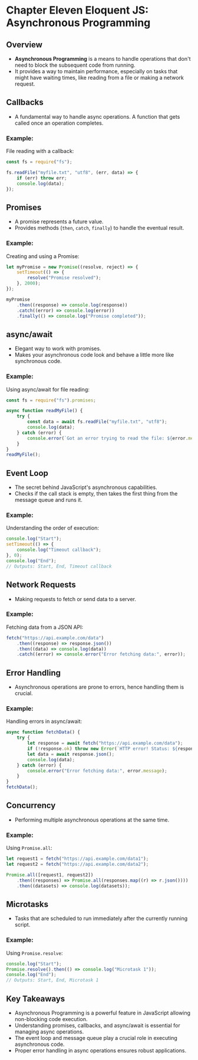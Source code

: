 # Chapter Eleven Eloquent JS: Asynchronous Programming

## Overview

- **Asynchronous Programming** is a means to handle operations that don't need to block the subsequent code from running.
- It provides a way to maintain performance, especially on tasks that might have waiting times, like reading from a file or making a network request.

## Callbacks

- A fundamental way to handle async operations. A function that gets called once an operation completes.

### Example:

File reading with a callback:

```javascript
const fs = require("fs");

fs.readFile("myfile.txt", "utf8", (err, data) => {
	if (err) throw err;
	console.log(data);
});
```

## Promises

- A promise represents a future value.
- Provides methods (`then`, `catch`, `finally`) to handle the eventual result.

### Example:

Creating and using a Promise:

```javascript
let myPromise = new Promise((resolve, reject) => {
	setTimeout(() => {
		resolve("Promise resolved");
	}, 2000);
});

myPromise
	.then((response) => console.log(response))
	.catch((error) => console.log(error))
	.finally(() => console.log("Promise completed"));
```

## async/await

- Elegant way to work with promises.
- Makes your asynchronous code look and behave a little more like synchronous code.

### Example:

Using async/await for file reading:

```javascript
const fs = require("fs").promises;

async function readMyFile() {
	try {
		const data = await fs.readFile("myfile.txt", "utf8");
		console.log(data);
	} catch (error) {
		console.error(`Got an error trying to read the file: ${error.message}`);
	}
}
readMyFile();
```

## Event Loop

- The secret behind JavaScript's asynchronous capabilities.
- Checks if the call stack is empty, then takes the first thing from the message queue and runs it.

### Example:

Understanding the order of execution:

```javascript
console.log("Start");
setTimeout(() => {
	console.log("Timeout callback");
}, 0);
console.log("End");
// Outputs: Start, End, Timeout callback
```

## Network Requests

- Making requests to fetch or send data to a server.

### Example:

Fetching data from a JSON API:

```javascript
fetch("https://api.example.com/data")
	.then((response) => response.json())
	.then((data) => console.log(data))
	.catch((error) => console.error("Error fetching data:", error));
```

## Error Handling

- Asynchronous operations are prone to errors, hence handling them is crucial.

### Example:

Handling errors in async/await:

```javascript
async function fetchData() {
	try {
		let response = await fetch("https://api.example.com/data");
		if (!response.ok) throw new Error(`HTTP error! Status: ${response.status}`);
		let data = await response.json();
		console.log(data);
	} catch (error) {
		console.error("Error fetching data:", error.message);
	}
}
fetchData();
```

## Concurrency

- Performing multiple asynchronous operations at the same time.

### Example:

Using `Promise.all`:

```javascript
let request1 = fetch("https://api.example.com/data1");
let request2 = fetch("https://api.example.com/data2");

Promise.all([request1, request2])
	.then((responses) => Promise.all(responses.map((r) => r.json())))
	.then((datasets) => console.log(datasets));
```

## Microtasks

- Tasks that are scheduled to run immediately after the currently running script.

### Example:

Using `Promise.resolve`:

```javascript
console.log("Start");
Promise.resolve().then(() => console.log("Microtask 1"));
console.log("End");
// Outputs: Start, End, Microtask 1
```

## Key Takeaways

- Asynchronous Programming is a powerful feature in JavaScript allowing non-blocking code execution.
- Understanding promises, callbacks, and async/await is essential for managing async operations.
- The event loop and message queue play a crucial role in executing asynchronous code.
- Proper error handling in async operations ensures robust applications.
